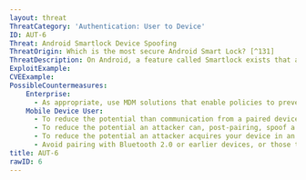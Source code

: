 ```yaml
---
layout: threat
ThreatCategory: 'Authentication: User to Device'
ID: AUT-6
Threat: Android Smartlock Device Spoofing
ThreatOrigin: Which is the most secure Android Smart Lock? [^131]
ThreatDescription: On Android, a feature called Smartlock exists that allows the device to automatically stay unlocked when connected to certain Bluetooth devices or WiFi networks. If an attacker is able to spoof a device enabled within Smartlock, they could force the device to remain unlocked as long as the device is paired.
ExploitExample:
CVEExample:
PossibleCountermeasures:
    Enterprise:
      - As appropriate, use MDM solutions that enable policies to prevent features that would automatically unlock mobile devices or prevent mobile devices from otherwise locking based on your existing security policy, such as after a period of user inactivity.
    Mobile Device User:
      - To reduce the potential than communication from a paired device can be successfully spoofed, observe physical security measures to prevent interception of communication during the initial pairing of devices (e.g. in a secure location outside of which, interception or manipulation of NFC or Bluetooth signals is limited.
      - To reduce the potential an attacker can, post-pairing, spoof a paired device, maintain strong physical security over it when being left directly unattended (e.g., secure it in a locked container).
      - To reduce the potential an attacker acquires your device in an unlocked but unattended state or can acquire the pair of devices, avoid pairing your mobile device with a device that is typically already located in proximity to it, such as a keyboard or headset.
      - Avoid pairing with Bluetooth 2.0 or earlier devices, or those that otherwise only support Legacy Pairing, which is vulnerable to eavesdropping attacks that greatly facilitates the spoofing a trusted device.
title: AUT-6
rawID: 6
---
```

